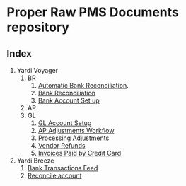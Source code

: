 # Proper Raw PMS Documents repository

## Index

1. Yardi Voyager
   1. BR
      1. [Automatic Bank Reconciliation](./yardi_voyager/br/Automatic_Bank_Reconciliation.md).
      2. [Bank Reconciliation](./yardi_voyager/br/Bank_Reconciliation.md)
      3. [Bank Account Set up](./yardi_voyager/br/Bank_Account_Setup.md)
   2. AP
   3. GL
      1. [GL Account Setup](./yardi_voyager/gl/GL_Account_Setup.md)
      2. [AP Adjustments Workflow](./yardi_voyager/ap/AP_Adjustments_Workflow.md)
      3. [Processing Adjustments](yardi_voyager/ap/Processing_Adjustment.md)
      4. [Vendor Refunds](yardi_voyager/ap/Vendor_Refunds.md)
      5. [Invoices Paid by Credit Card](yardi_voyager/ap/Invoices_Paid_by_Credit_Card.md)
2. Yardi Breeze
   1. [Bank Transactions Feed](./yardi_breeze/br/Bank_Transactions_Feed.md)
   2. [Reconcile account](./yardi_breeze/br/Bank_Reconciliation.md)
